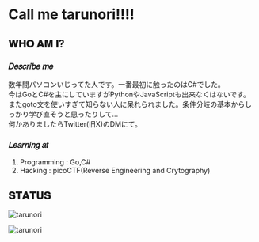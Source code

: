 # Call me tarunori!!!!
## 𝐖𝐇𝐎 𝐀𝐌 𝐈?
### 𝐷𝑒𝑠𝑐𝑟𝑖𝑏𝑒 𝑚𝑒
数年間パソコンいじってた人です。一番最初に触ったのはC#でした。</br>
今はGoとC#を主にしていますがPythonやJavaScriptも出来なくはないです。</br>
またgoto文を使いすぎて知らない人に呆れられました。条件分岐の基本からしっかり学び直そうと思ったりして...</br>
何かありましたらTwitter(旧X)のDMにて。</br>
### 𝐿𝑒𝑎𝑟𝑛𝑖𝑛𝑔 𝑎𝑡
1. Programming : Go,C#</br>
2. Hacking : picoCTF(Reverse Engineering and Crytography)</br>
## 𝐒𝐓𝐀𝐓𝐔𝐒
<p>
    <img src="https://github-readme-stats.vercel.app/api?username=tarunori&show_icons=true" alt="tarunori"/>
</p>
<p>
    <img src="https://github-readme-stats.vercel.app/api/top-langs?username=tarunori&hide=shell,makefile,html,css&show_icons=true&locale=ja&layout=compact&show_icons=true" alt="tarunori"/>
</p>

<!--
**tarunori/tarunori** is a ✨ _special_ ✨ repository because its `README.md` (this file) appears on your GitHub profile.

Here are some ideas to get you started:

- 🔭 I’m currently working on ...
- 🌱 I’m currently learning ...
- 👯 I’m looking to collaborate on ...
- 🤔 I’m looking for help with ...
- 💬 Ask me about ...
- 📫 How to reach me: ...
- 😄 Pronouns: ...
- ⚡ Fun fact: ...
-->
